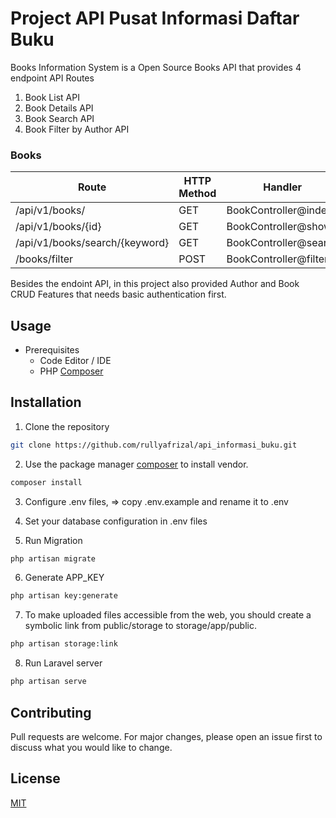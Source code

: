 # Project API Pusat Informasi Daftar Buku

Books Information System is a Open Source Books API that provides 4 endpoint API Routes
1. Book List API
2. Book Details API 
3. Book Search API
4. Book Filter by Author API

### Books
| Route  | HTTP Method   | Handler |
| ------------- | -------------  | ------------- |
| /api/v1/books/  | GET    | BookController@index  |
| /api/v1/books/{id}  | GET    | BookController@show  |
| /api/v1/books/search/{keyword}  | GET    | BookController@search  |
| /books/filter  | POST    | BookController@filter  |

Besides the endoint API, in this project also provided Author and Book CRUD Features that
needs basic authentication first.

## Usage
- Prerequisites
    - Code Editor / IDE
    - PHP [Composer](https://getcomposer.org/download/)

## Installation

1. Clone the repository
```bash
git clone https://github.com/rullyafrizal/api_informasi_buku.git
```

2. Use the package manager [composer](https://getcomposer.org/download/) to install vendor.

```bash
composer install
```

3. Configure .env files, => copy .env.example and rename it to .env

4. Set your database configuration in .env files

5. Run Migration 

```bash
php artisan migrate
```

6. Generate APP_KEY

```bash
php artisan key:generate
```

7. To make uploaded files accessible from the web, you should create a symbolic link from public/storage to storage/app/public.

```bash
php artisan storage:link
```

8. Run Laravel server

```bash
php artisan serve
```

## Contributing
Pull requests are welcome. For major changes, please open an issue first to discuss what you would like to change.


## License
[MIT](https://choosealicense.com/licenses/mit/)
